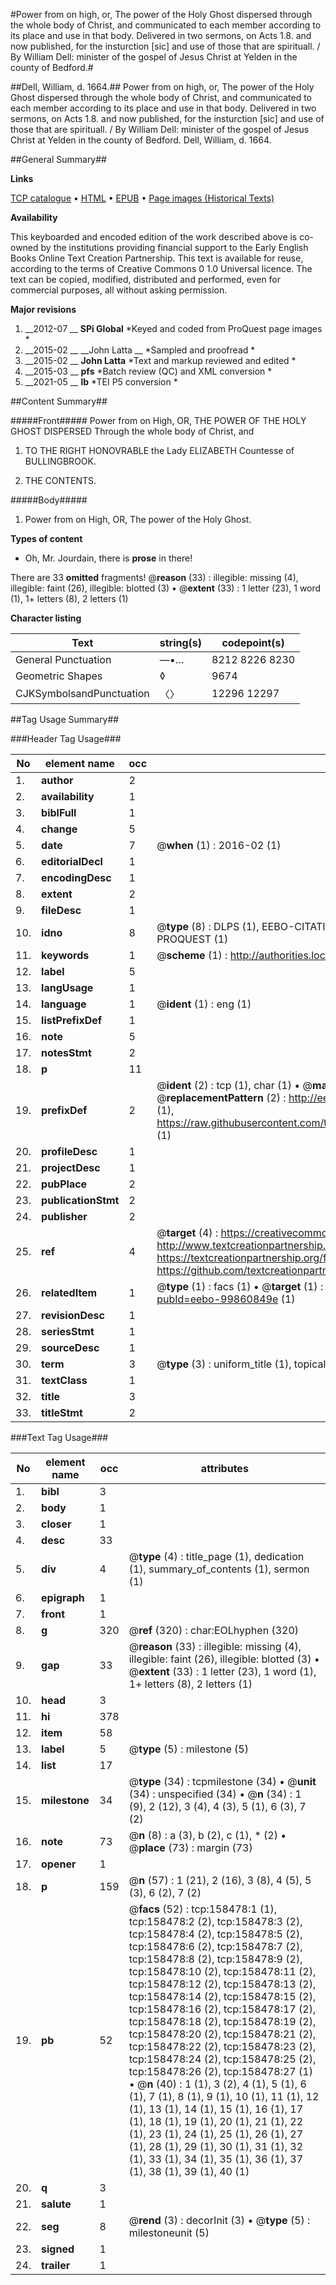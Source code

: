 #Power from on high, or, The power of the Holy Ghost dispersed through the whole body of Christ, and communicated to each member according to its place and use in that body. Delivered in two sermons, on Acts 1.8. and now published, for the insturction [sic] and use of those that are spirituall. / By William Dell: minister of the gospel of Jesus Christ at Yelden in the county of Bedford.#

##Dell, William, d. 1664.##
Power from on high, or, The power of the Holy Ghost dispersed through the whole body of Christ, and communicated to each member according to its place and use in that body. Delivered in two sermons, on Acts 1.8. and now published, for the insturction [sic] and use of those that are spirituall. / By William Dell: minister of the gospel of Jesus Christ at Yelden in the county of Bedford.
Dell, William, d. 1664.

##General Summary##

**Links**

[TCP catalogue](http://www.ota.ox.ac.uk/tcp/)  • 
[HTML](http://tei.it.ox.ac.uk/tcp/Texts-HTML/free/A82/A82316.html)  • 
[EPUB](http://tei.it.ox.ac.uk/tcp/Texts-EPUB/free/A82/A82316.epub) • 
[Page images (Historical Texts)](https://historicaltexts.jisc.ac.uk/eebo-99860849e)

**Availability**

This keyboarded and encoded edition of the work described above is co-owned by the
    institutions providing financial support to the Early English Books Online Text Creation
    Partnership. This text is available for reuse, according to the terms of  Creative Commons 0 1.0 Universal
    licence. The text can be copied, modified, distributed and performed, even for commercial
    purposes, all without asking permission.

**Major revisions**

1. __2012-07 __ __SPi Global__ *Keyed and coded from ProQuest page images *
1. __2015-02 __ __John Latta __ *Sampled and proofread *
1. __2015-02 __ __John Latta__ *Text and markup reviewed and edited *
1. __2015-03 __ __pfs__ *Batch review (QC) and XML conversion *
1. __2021-05 __ __lb__ *TEI P5 conversion *

##Content Summary##

#####Front#####
Power from on High, OR, THE POWER OF THE HOLY GHOST DISPERSED Through the whole body of Christ, and 
1. TO THE RIGHT HONOVRABLE the Lady ELIZABETH Countesse of BULLINGBROOK.

1. THE CONTENTS.

#####Body#####

1. Power from on High, OR, The power of the Holy Ghost.

**Types of content**

  * Oh, Mr. Jourdain, there is **prose** in there!

There are 33 **omitted** fragments! 
 @__reason__ (33) : illegible: missing (4), illegible: faint (26), illegible: blotted (3)  •  @__extent__ (33) : 1 letter (23), 1 word (1), 1+ letters (8), 2 letters (1)

**Character listing**


|Text|string(s)|codepoint(s)|
|---|---|---|
|General Punctuation|—•…|8212 8226 8230|
|Geometric Shapes|◊|9674|
|CJKSymbolsandPunctuation|〈〉|12296 12297|

##Tag Usage Summary##

###Header Tag Usage###

|No|element name|occ|attributes|
|---|---|---|---|
|1.|__author__|2||
|2.|__availability__|1||
|3.|__biblFull__|1||
|4.|__change__|5||
|5.|__date__|7| @__when__ (1) : 2016-02 (1)|
|6.|__editorialDecl__|1||
|7.|__encodingDesc__|1||
|8.|__extent__|2||
|9.|__fileDesc__|1||
|10.|__idno__|8| @__type__ (8) : DLPS (1), EEBO-CITATION (1), VID (1), EEBO-PROQUEST (1), STC (3), PROQUEST (1)|
|11.|__keywords__|1| @__scheme__ (1) : http://authorities.loc.gov/ (1)|
|12.|__label__|5||
|13.|__langUsage__|1||
|14.|__language__|1| @__ident__ (1) : eng (1)|
|15.|__listPrefixDef__|1||
|16.|__note__|5||
|17.|__notesStmt__|2||
|18.|__p__|11||
|19.|__prefixDef__|2| @__ident__ (2) : tcp (1), char (1)  •  @__matchPattern__ (2) : ([0-9\-]+):([0-9IVX]+) (1), (.+) (1)  •  @__replacementPattern__ (2) : http://eebo.chadwyck.com/downloadtiff?vid=$1&page=$2 (1), https://raw.githubusercontent.com/textcreationpartnership/Texts/master/tcpchars.xml#$1 (1)|
|20.|__profileDesc__|1||
|21.|__projectDesc__|1||
|22.|__pubPlace__|2||
|23.|__publicationStmt__|2||
|24.|__publisher__|2||
|25.|__ref__|4| @__target__ (4) : https://creativecommons.org/publicdomain/zero/1.0/ (1), http://www.textcreationpartnership.org/docs/. (1), https://textcreationpartnership.org/faq/#faq05 (1), https://github.com/textcreationpartnership (1)|
|26.|__relatedItem__|1| @__type__ (1) : facs (1)  •  @__target__ (1) : https://data.historicaltexts.jisc.ac.uk/view?pubId=eebo-99860849e (1)|
|27.|__revisionDesc__|1||
|28.|__seriesStmt__|1||
|29.|__sourceDesc__|1||
|30.|__term__|3| @__type__ (3) : uniform_title (1), topical_term (2)|
|31.|__textClass__|1||
|32.|__title__|3||
|33.|__titleStmt__|2||


###Text Tag Usage###

|No|element name|occ|attributes|
|---|---|---|---|
|1.|__bibl__|3||
|2.|__body__|1||
|3.|__closer__|1||
|4.|__desc__|33||
|5.|__div__|4| @__type__ (4) : title_page (1), dedication (1), summary_of_contents (1), sermon (1)|
|6.|__epigraph__|1||
|7.|__front__|1||
|8.|__g__|320| @__ref__ (320) : char:EOLhyphen (320)|
|9.|__gap__|33| @__reason__ (33) : illegible: missing (4), illegible: faint (26), illegible: blotted (3)  •  @__extent__ (33) : 1 letter (23), 1 word (1), 1+ letters (8), 2 letters (1)|
|10.|__head__|3||
|11.|__hi__|378||
|12.|__item__|58||
|13.|__label__|5| @__type__ (5) : milestone (5)|
|14.|__list__|17||
|15.|__milestone__|34| @__type__ (34) : tcpmilestone (34)  •  @__unit__ (34) : unspecified (34)  •  @__n__ (34) : 1 (9), 2 (12), 3 (4), 4 (3), 5 (1), 6 (3), 7 (2)|
|16.|__note__|73| @__n__ (8) : a (3), b (2), c (1), * (2)  •  @__place__ (73) : margin (73)|
|17.|__opener__|1||
|18.|__p__|159| @__n__ (57) : 1 (21), 2 (16), 3 (8), 4 (5), 5 (3), 6 (2), 7 (2)|
|19.|__pb__|52| @__facs__ (52) : tcp:158478:1 (1), tcp:158478:2 (2), tcp:158478:3 (2), tcp:158478:4 (2), tcp:158478:5 (2), tcp:158478:6 (2), tcp:158478:7 (2), tcp:158478:8 (2), tcp:158478:9 (2), tcp:158478:10 (2), tcp:158478:11 (2), tcp:158478:12 (2), tcp:158478:13 (2), tcp:158478:14 (2), tcp:158478:15 (2), tcp:158478:16 (2), tcp:158478:17 (2), tcp:158478:18 (2), tcp:158478:19 (2), tcp:158478:20 (2), tcp:158478:21 (2), tcp:158478:22 (2), tcp:158478:23 (2), tcp:158478:24 (2), tcp:158478:25 (2), tcp:158478:26 (2), tcp:158478:27 (1)  •  @__n__ (40) : 1 (1), 3 (2), 4 (1), 5 (1), 6 (1), 7 (1), 8 (1), 9 (1), 10 (1), 11 (1), 12 (1), 13 (1), 14 (1), 15 (1), 16 (1), 17 (1), 18 (1), 19 (1), 20 (1), 21 (1), 22 (1), 23 (1), 24 (1), 25 (1), 26 (1), 27 (1), 28 (1), 29 (1), 30 (1), 31 (1), 32 (1), 33 (1), 34 (1), 35 (1), 36 (1), 37 (1), 38 (1), 39 (1), 40 (1)|
|20.|__q__|3||
|21.|__salute__|1||
|22.|__seg__|8| @__rend__ (3) : decorInit (3)  •  @__type__ (5) : milestoneunit (5)|
|23.|__signed__|1||
|24.|__trailer__|1||
